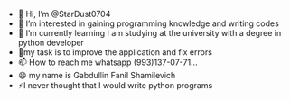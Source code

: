 - 👋 Hi, I’m @StarDust0704
- 👀 I’m interested in gaining programming knowledge and writing codes
- 🌱 I’m currently learning I am studying at the university with a degree in python developer
- 💞️my task is to improve the application and fix errors
- 📫 How to reach me whatsapp (993)137-07-71...
- 😄 my name is Gabdullin Fanil Shamilevich
- ⚡I never thought that I would write python programs

<!---
StarDust0704/StarDust0704 is a ✨ special ✨ repository because its `README.md` (this file) appears on your GitHub profile.
You can click the Preview link to take a look at your changes.
--->
